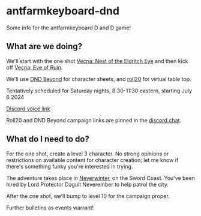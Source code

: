 # antfarmkeyboard-dnd

Some info for the antfarmkeyboard D and D game!


## What are we doing?

We'll start with the one shot [Vecna: Nest of the Eldritch Eye](https://www.dndbeyond.com/sources/vnee/vecna-nest-of-the-eldritch-eye) and then kick off [Vecna: Eve of Ruin](https://www.dndbeyond.com/sources/veor).

We'll use [DND Beyond](dndbeyond.com) for character sheets, and [roll20](roll20.net) for virtual table top.

Tentatively scheduled for Saturday nights, 8:30-11:30 eastern, starting July 6 2024

[Discord voice link](https://discord.com/channels/84498636884422656/1258180304217182278)

Roll20 and DND Beyond campaign links are pinned in the [discord chat](https://discord.com/channels/84498636884422656/1258178522598608956).

## What do I need to do?

For the one shot, create a level 3 character.  No strong opinions or restrictions on available content for character creation; let me know if there's something funky you're interested in trying.

The adventure takes place in [Neverwinter](https://forgottenrealms.fandom.com/wiki/Neverwinter), on the Sword Coast.  You've been hired by Lord Protector Dagult Neverember to help patrol the city.


After the one shot, we'll bump to level 10 for the campaign proper.


Further bulletins as events warrant!
